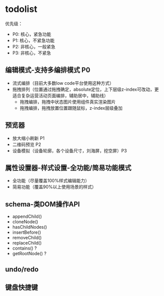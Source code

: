 # todolist

优先级：
* P0: 核心，紧急功能
* P1: 核心，不紧急功能
* P2: 非核心，一般紧急
* P3: 非核心，不紧急


## 编辑模式-支持多编排模式 P0
* 流式编排（目前大多数low code平台使用这种方式）
* 拖拽排列（位置通过拖拽确定，absolute定位，上下层级z-index可改动，更适合复杂运营活动页面编排，辅助居中，辅助线）
    * 拖拽编排，拖拽中状态图片使用组件真实渲染图片
    * 拖拽编排，拖拽放置位置跟随鼠标，z-index层级叠加

## 预览器
* 放大缩小刷新 P1
* 二维码预览 P2
* 设备模拟（设备轮廓，各个设备尺寸，刘海屏，挖空屏）P3

## 属性设置器-样式设置-全功能/简易功能模式
* 全功能（尽量覆盖100%样式编辑能力）
* 简易功能（覆盖90%以上使用场景的样式）

## schema-类DOM操作API
* appendChild()
* cloneNode()
* hasChildNodes()
* insertBefore()
* removeChild()
* replaceChild()
* contains() ?
* getRootNode() ? 

## undo/redo

## 键盘快捷键


